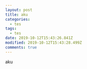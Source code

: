 ```yaml
---
layout: post
title: aku
categories:
  - tes
tags:
  - tes
date: 2019-10-12T15:43:26.841Z
modified: 2019-10-12T15:43:28.499Z
comments: true
---
```

aku
